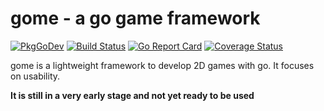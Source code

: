 # gome - a go game framework
[![PkgGoDev](https://pkg.go.dev/badge/github.com/GomeBox/gome)](https://pkg.go.dev/github.com/GomeBox/gome) [![Build Status](https://travis-ci.com/GomeBox/gome.svg?branch=main)](https://travis-ci.com/GomeBox/gome) [![Go Report Card](https://goreportcard.com/badge/github.com/GomeBox/gome)](https://goreportcard.com/report/github.com/GomeBox/gome) [![Coverage Status](https://coveralls.io/repos/github/GomeBox/gome/badge.svg?branch=main&service=github)](https://coveralls.io/github/GomeBox/gome?branch=main&service=github)

gome is a lightweight framework to develop 2D games with go. It focuses on usability.

**It is still in a very early stage and not yet ready to be used**
